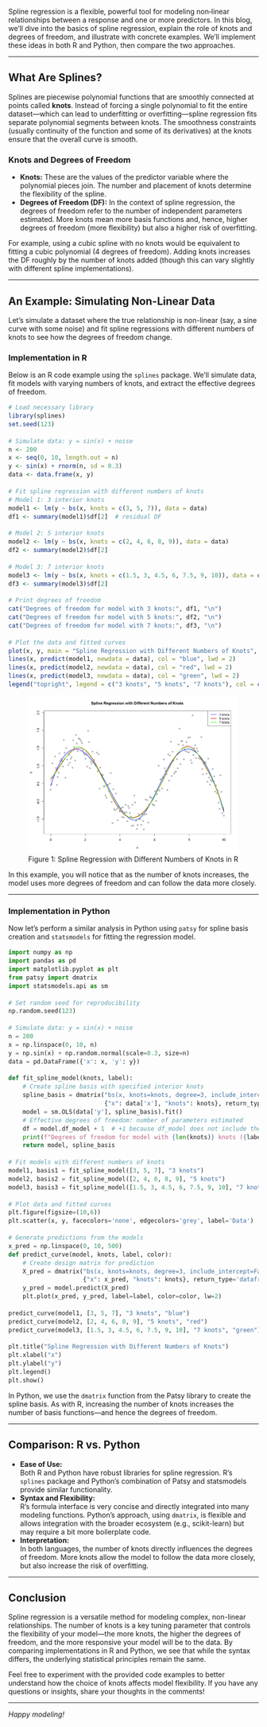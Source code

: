 Spline regression is a flexible, powerful tool for modeling non‐linear relationships between a response and one or more predictors. In this blog, we’ll dive into the basics of spline regression, explain the role of knots and degrees of freedom, and illustrate with concrete examples. We’ll implement these ideas in both R and Python, then compare the two approaches.

---

## What Are Splines?

Splines are piecewise polynomial functions that are smoothly connected at points called **knots**. Instead of forcing a single polynomial to fit the entire dataset—which can lead to underfitting or overfitting—spline regression fits separate polynomial segments between knots. The smoothness constraints (usually continuity of the function and some of its derivatives) at the knots ensure that the overall curve is smooth.

### Knots and Degrees of Freedom

- **Knots:** These are the values of the predictor variable where the polynomial pieces join. The number and placement of knots determine the flexibility of the spline.  
- **Degrees of Freedom (DF):** In the context of spline regression, the degrees of freedom refer to the number of independent parameters estimated. More knots mean more basis functions and, hence, higher degrees of freedom (more flexibility) but also a higher risk of overfitting.

For example, using a cubic spline with no knots would be equivalent to fitting a cubic polynomial (4 degrees of freedom). Adding knots increases the DF roughly by the number of knots added (though this can vary slightly with different spline implementations).

---

## An Example: Simulating Non-Linear Data

Let’s simulate a dataset where the true relationship is non-linear (say, a sine curve with some noise) and fit spline regressions with different numbers of knots to see how the degrees of freedom change.

### Implementation in R

Below is an R code example using the `splines` package. We’ll simulate data, fit models with varying numbers of knots, and extract the effective degrees of freedom.

```r
# Load necessary library
library(splines)
set.seed(123)

# Simulate data: y = sin(x) + noise
n <- 200
x <- seq(0, 10, length.out = n)
y <- sin(x) + rnorm(n, sd = 0.3)
data <- data.frame(x, y)

# Fit spline regression with different numbers of knots
# Model 1: 3 interior knots
model1 <- lm(y ~ bs(x, knots = c(3, 5, 7)), data = data)
df1 <- summary(model1)$df[2]  # residual DF

# Model 2: 5 interior knots
model2 <- lm(y ~ bs(x, knots = c(2, 4, 6, 8, 9)), data = data)
df2 <- summary(model2)$df[2]

# Model 3: 7 interior knots
model3 <- lm(y ~ bs(x, knots = c(1.5, 3, 4.5, 6, 7.5, 9, 10)), data = data)
df3 <- summary(model3)$df[2]

# Print degrees of freedom
cat("Degrees of freedom for model with 3 knots:", df1, "\n")
cat("Degrees of freedom for model with 5 knots:", df2, "\n")
cat("Degrees of freedom for model with 7 knots:", df3, "\n")

# Plot the data and fitted curves
plot(x, y, main = "Spline Regression with Different Numbers of Knots", pch = 19, col = "grey")
lines(x, predict(model1, newdata = data), col = "blue", lwd = 2)
lines(x, predict(model2, newdata = data), col = "red", lwd = 2)
lines(x, predict(model3, newdata = data), col = "green", lwd = 2)
legend("topright", legend = c("3 knots", "5 knots", "7 knots"), col = c("blue", "red", "green"), lwd = 2)
```

<figure>
  <img
  src="https://raw.githubusercontent.com/Dingyi-Lai/Dingyi-Lai.github.io/main/_images/[SR]spline_regression_R.png"
  alt="Conceptual table">
  <figcaption>Figure 1: Spline Regression with Different Numbers of Knots in R</figcaption>
</figure>

In this example, you will notice that as the number of knots increases, the model uses more degrees of freedom and can follow the data more closely.

---

### Implementation in Python

Now let’s perform a similar analysis in Python using `patsy` for spline basis creation and `statsmodels` for fitting the regression model.

```python
import numpy as np
import pandas as pd
import matplotlib.pyplot as plt
from patsy import dmatrix
import statsmodels.api as sm

# Set random seed for reproducibility
np.random.seed(123)

# Simulate data: y = sin(x) + noise
n = 200
x = np.linspace(0, 10, n)
y = np.sin(x) + np.random.normal(scale=0.3, size=n)
data = pd.DataFrame({'x': x, 'y': y})

def fit_spline_model(knots, label):
    # Create spline basis with specified interior knots
    spline_basis = dmatrix("bs(x, knots=knots, degree=3, include_intercept=False)",
                           {"x": data['x'], "knots": knots}, return_type='dataframe')
    model = sm.OLS(data['y'], spline_basis).fit()
    # Effective degrees of freedom: number of parameters estimated
    df = model.df_model + 1  # +1 because df_model does not include the intercept if not in basis
    print(f"Degrees of freedom for model with {len(knots)} knots ({label}): {df}")
    return model, spline_basis

# Fit models with different numbers of knots
model1, basis1 = fit_spline_model([3, 5, 7], "3 knots")
model2, basis2 = fit_spline_model([2, 4, 6, 8, 9], "5 knots")
model3, basis3 = fit_spline_model([1.5, 3, 4.5, 6, 7.5, 9, 10], "7 knots")

# Plot data and fitted curves
plt.figure(figsize=(10,6))
plt.scatter(x, y, facecolors='none', edgecolors='grey', label='Data')

# Generate predictions from the models
x_pred = np.linspace(0, 10, 500)
def predict_curve(model, knots, label, color):
    # Create design matrix for prediction
    X_pred = dmatrix("bs(x, knots=knots, degree=3, include_intercept=False)",
                     {"x": x_pred, "knots": knots}, return_type='dataframe')
    y_pred = model.predict(X_pred)
    plt.plot(x_pred, y_pred, label=label, color=color, lw=2)

predict_curve(model1, [3, 5, 7], "3 knots", "blue")
predict_curve(model2, [2, 4, 6, 8, 9], "5 knots", "red")
predict_curve(model3, [1.5, 3, 4.5, 6, 7.5, 9, 10], "7 knots", "green")

plt.title("Spline Regression with Different Numbers of Knots")
plt.xlabel("x")
plt.ylabel("y")
plt.legend()
plt.show()
```

In Python, we use the `dmatrix` function from the Patsy library to create the spline basis. As with R, increasing the number of knots increases the number of basis functions—and hence the degrees of freedom.

---

## Comparison: R vs. Python

- **Ease of Use:**  
  Both R and Python have robust libraries for spline regression. R’s `splines` package and Python’s combination of Patsy and statsmodels provide similar functionality.  
- **Syntax and Flexibility:**  
  R’s formula interface is very concise and directly integrated into many modeling functions. Python’s approach, using `dmatrix`, is flexible and allows integration with the broader ecosystem (e.g., scikit-learn) but may require a bit more boilerplate code.
- **Interpretation:**  
  In both languages, the number of knots directly influences the degrees of freedom. More knots allow the model to follow the data more closely, but also increase the risk of overfitting.

---

## Conclusion

Spline regression is a versatile method for modeling complex, non-linear relationships. The number of knots is a key tuning parameter that controls the flexibility of your model—the more knots, the higher the degrees of freedom, and the more responsive your model will be to the data. By comparing implementations in R and Python, we see that while the syntax differs, the underlying statistical principles remain the same.

Feel free to experiment with the provided code examples to better understand how the choice of knots affects model flexibility. If you have any questions or insights, share your thoughts in the comments!

---

*Happy modeling!*